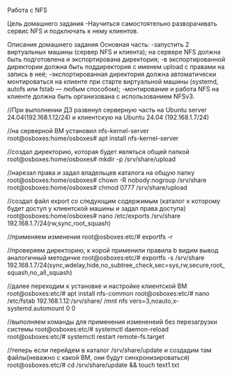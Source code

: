 Работа с NFS 

Цель домашнего задания
-Научиться самостоятельно разворачивать сервис NFS и подключать к нему клиентов.

Описание домашнего задания 
Основная часть: 
-запустить 2 виртуальных машины (сервер NFS и клиента);
на сервере NFS должна быть подготовлена и экспортирована директория; 
-в экспортированной директории должна быть поддиректория с именем upload с правами на запись в неё; 
-экспортированная директория должна автоматически монтироваться на клиенте при старте виртуальной машины (systemd, autofs или fstab — любым способом);
-монтирование и работа NFS на клиенте должна быть организована с использованием NFSv3.

//При выполнении ДЗ развенул серверную часть на Ubuntu server 24.04(192.168.1.12/24) и клиентскую на Ubuntu 24.04 (192.168.1.7/24)

//на серверной ВМ установил nfs-kernel-server
root@osboxes:home/osboxes# apt install nfs-kernel-server

//создал директорию, которая будет являться общей папкой
root@osboxes:home/osboxes# mkdir -p /srv/share/upload 

//нарезал права и задал владельцев каталога на общую папку
root@osboxes:home/osboxes# chown -R nobody:nogroup /srv/share 
root@osboxes:home/osboxes# chmod 0777 /srv/share/upload 

//создал файл export со следующим содержимым (каталог к которому будет доступ у клиентской машины и задал права доступа)
root@osboxes:home/osboxes# nano /etc/exports 
/srv/share 192.168.1.7/24(rw,sync,root_squash)

//применяем изменения
root@osboxes:etc/# exportfs -r

//проверяем директорию, к корой применили правила b видим вывод аналогичный методичке
root@osboxes:etc/# exportfs -s
/srv/share  192.168.1.7/24(sync,wdelay,hide,no_subtree_check,sec=sys,rw,secure,root_squash,no_all_squash)

//далее переходим к установке и настройке клиентской ВМ
root@osboxes:etc/# apt install nfs-common
root@osboxes:etc/# nano /etc/fstab
192.168.1.12:/srv/share/ /mnt nfs vers=3,noauto,x-systemd.automount 0 0

//выполняем команды для применения измененеий без перезагрузки системы
root@osboxes:etc/# systemctl daemon-reload 
root@osboxes:etc/# systemctl restart remote-fs.target

//теперь если перейдем в каталог /srv/share/update и создадим там файлы(неважно с какой ВМ, они будут синхронизироваться)
root@osboxes:etc/# cd /srv/share/update && touch text1.txt 